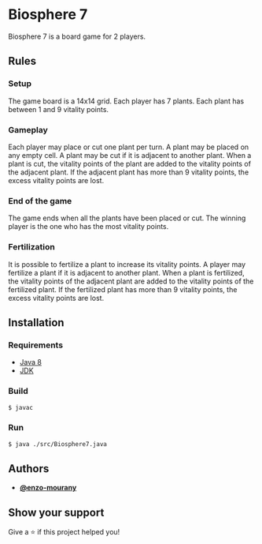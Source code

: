 # Biosphere 7

Biosphere 7 is a board game for 2 players.

## Rules

### Setup

The game board is a 14x14 grid. Each player has 7 plants. Each plant has between 1 and 9 vitality points.

### Gameplay

Each player may place or cut one plant per turn. A plant may be placed on any empty cell. A plant may be cut if it is adjacent to another plant. When a plant is cut, the vitality points of the plant are added to the vitality points of the adjacent plant. If the adjacent plant has more than 9 vitality points, the excess vitality points are lost.

### End of the game

The game ends when all the plants have been placed or cut. The winning player is the one who has the most vitality points.

### Fertilization

It is possible to fertilize a plant to increase its vitality points. A player may fertilize a plant if it is adjacent to another plant. When a plant is fertilized, the vitality points of the adjacent plant are added to the vitality points of the fertilized plant. If the fertilized plant has more than 9 vitality points, the excess vitality points are lost.


## Installation

### Requirements

- [Java 8](http://www.oracle.com/technetwork/java/javase/downloads/jdk8-downloads-2133151.html)
- [JDK](https://www.java.com/en/download/help/download_options.xml)

### Build

```bash
$ javac
```

### Run

```bash
$ java ./src/Biosphere7.java
```

## Authors

- [**@enzo-mourany**](https://github.com/enzo-mourany)


## Show your support

Give a ⭐️ if this project helped you!
